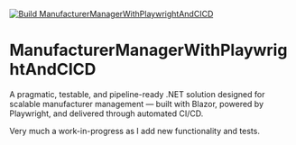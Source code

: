 [![Build ManufacturerManagerWithPlaywrightAndCICD](https://github.com/JulianAburrow/ManufacturerManagerWithPlaywrightAndCICD/actions/workflows/build.yml/badge.svg)](https://github.com/JulianAburrow/ManufacturerManagerWithPlaywrightAndCICD/actions/workflows/build.yml)

# ManufacturerManagerWithPlaywrightAndCICD

A pragmatic, testable, and pipeline-ready .NET solution designed for scalable manufacturer management — built with Blazor, powered by Playwright, and delivered through automated CI/CD.

Very much a work-in-progress as I add new functionality and tests.
